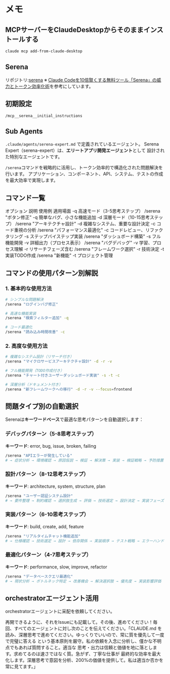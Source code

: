 # メモ

## MCPサーバーをClaudeDesktopからそのままインストールする

```bash
claude mcp add-from-claude-desktop
```

## Serena

リポジトリ:[serena](https://github.com/oraios/serena)
※ [Claude Codeを10倍賢くする無料ツール「Serena」の威力とトークン効率化術](https://zenn.dev/sc30gsw/articles/ff81891959aaef)を参考にしています。

## 初期設定

```claudecode
/mcp__serena__initial_instructions
```

## Sub Agents

`.claude/agents/serena-expert.md` で定義されているエージェント。
Serena Expert（serena-expert）は、**エリートアプリ開発エージェント**として
設計された特別なエージェントです。

`/serena`コマンドを戦略的に活用し、トークン効率的で構造化された問題解決を行います。
アプリケーション、コンポーネント、API、システム、テストの作成を最大効率で実現します。

## コマンド一覧

オプション 説明 使用例 適用場面
-q 高速モード（3-5思考ステップ） /serena "ボタン修正" -q 簡単なバグ、小さな機能追加
-d 深層モード（10-15思考ステップ） /serena "アーキテクチャ設計" -d 複雑なシステム、重要な設計決定
-c コード重視の分析 /serena "パフォーマンス最適化" -c コードレビュー、リファクタリング
-s ステップバイステップ実装 /serena "ダッシュボード構築" -s フル機能開発
-v 詳細出力（プロセス表示） /serena "バグデバッグ" -v 学習、プロセス理解
-r リサーチフェーズ含む /serena "フレームワーク選択" -r 技術決定
-t 実装TODO作成 /serena "新機能" -t プロジェクト管理

## コマンドの使用パターン別解説

### 1. 基本的な使用方法

```bash
# シンプルな問題解決
/serena "ログインバグ修正"

# 高速な機能実装
/serena "検索フィルター追加" -q

# コード最適化
/serena "読み込み時間改善" -c
```

### 2. 高度な使用方法

```bash
# 複雑なシステム設計（リサーチ付き）
/serena "マイクロサービスアーキテクチャ設計" -d -r -v

# フル機能開発（TODO作成付き）
/serena "チャート付きユーザーダッシュボード実装" -s -t -c

# 深層分析（ドキュメント付き）
/serena "新フレームワークへの移行" -d -r -v --focus=frontend
```

## 問題タイプ別の自動選択

Serenaは**キーワードベース**で最適な思考パターンを自動選択します：

### デバッグパターン（5-8思考ステップ）

**キーワード**: error, bug, issue, broken, failing

```bash
/serena "APIエラーが発生している"
# → 症状分析 → 環境確認 → 原因仮説 → 検証 → 解決策 → 実装 → 検証戦略 → 予防措置
```

### 設計パターン（8-12思考ステップ）

**キーワード**: architecture, system, structure, plan

```bash
/serena "ユーザー認証システム設計"
# → 要件整理 → 制約確認 → 選択肢生成 → 評価 → 技術選定 → 設計決定 → 実装フェーズ → リスク軽減
```

### 実装パターン（6-10思考ステップ）

**キーワード**: build, create, add, feature

```bash
/serena "リアルタイムチャット機能追加"
# → 仕様確認 → 技術選定 → 設計 → 依存関係 → 実装順序 → テスト戦略 → エラーハンドリング
```

### 最適化パターン（4-7思考ステップ）

**キーワード**: performance, slow, improve, refactor

```bash
/serena "データベースクエリ最適化"
# → 現状分析 → ボトルネック特定 → 改善機会 → 解決選択肢 → 優先度 → 実装影響評価
```

## orchestratorエージェント活用

orchestratorエージェントに采配を依頼してください。

再開できるように、それをIssueにも記載して。その後、進めてください！毎回、すべてのエージェントに対し次のことを伝えてください。「CLAUDE.md を読み、深層思考で進めてください。ゆっくりでいいので、常に質を優先して一度で完璧に答える という基本原則を厳守。私の依頼を入念に分析し、僅かな不明点でもあれば質問すること。適当な 思考・出力は信頼と価値を地に落とします。求めてるのは速さではなく質。急がず、丁寧な仕事が 最終的な効率を最大化します。深層思考で意図を分析、200%の価値を提供して。私は適当か否かを 常に見てます。」
